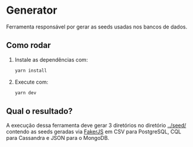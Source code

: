 # Generator

Ferramenta responsável por gerar as seeds usadas nos bancos de dados.

## Como rodar

1. Instale as dependências com:
   ```bash
   yarn install
   ```
2. Execute com:
   ```bash
   yarn dev
   ```

## Qual o resultado?

A execução dessa ferramenta deve gerar 3 diretórios no diretório [../seed/](../seed/) contendo as seeds geradas via [FakerJS](https://www.npmjs.com/package/@faker-js/faker) em CSV para PostgreSQL, CQL para Cassandra e JSON para o MongoDB.
